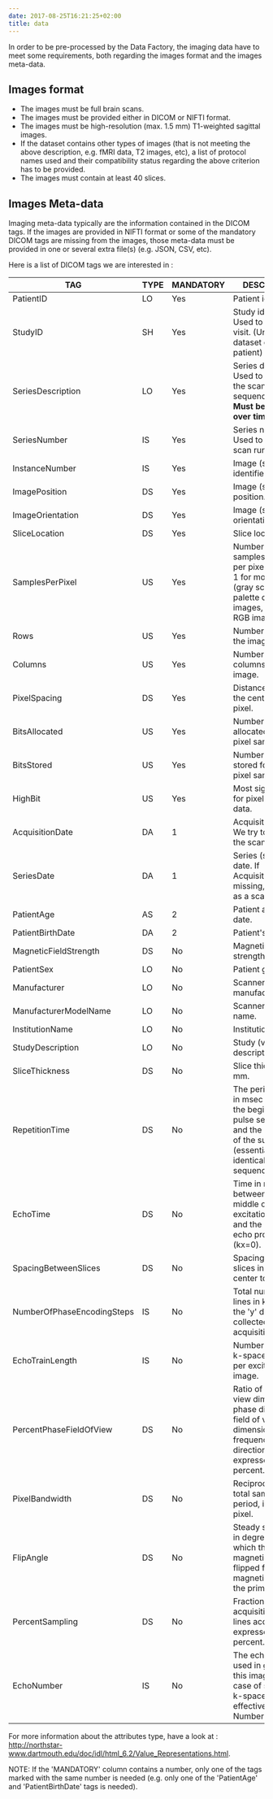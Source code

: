 ```yaml
---
date: 2017-08-25T16:21:25+02:00
title: data
---
```


In order to be pre-processed by the Data Factory, the imaging data have to meet some requirements, both regarding the images format and the images meta-data.

## Images format

- The images must be full brain scans.
- The images must be provided either in DICOM or NIFTI format.
- The images must be high-resolution (max. 1.5 mm) T1-weighted sagittal images.
- If the dataset contains other types of images (that is not meeting the above description, e.g. fMRI data, T2 images, etc), a list of protocol names used and their compatibility status regarding the above criterion has to be provided.
- The images must contain at least 40 slices.

## Images Meta-data

Imaging meta-data typically are the information contained in the DICOM tags. If the images are provided in NIFTI format or some of the mandatory DICOM tags are missing from the images, those meta-data must be provided in one or several extra file(s) (e.g. JSON, CSV, etc).

Here is a list of DICOM tags we are interested in :

TAG                        | TYPE | MANDATORY | DESCRIPTION
-------------------------- | ---- | --------- | ------------------------------------------------------------------------------------------------------------------------------------------------
PatientID                  | LO   | Yes       | Patient identifier.
StudyID                    | SH   | Yes       | Study identifier. Used to identify a visit. (Unique per dataset or per patient)
SeriesDescription          | LO   | Yes       | Series description. Used to describe the scanning sequence/protocol. **Must be stable over time.**
SeriesNumber               | IS   | Yes       | Series number. Used to identify a scan run.
InstanceNumber             | IS   | Yes       | Image (slice) identifier.
ImagePosition              | DS   | Yes       | Image (slice) position.
ImageOrientation           | DS   | Yes       | Image (slice) orientation.
SliceLocation              | DS   | Yes       | Slice location.
SamplesPerPixel            | US   | Yes       | Number of samples (planes) per pixel. Usually, 1 for monochrome (gray scale) and palette color images, or 3 for RGB images.
Rows                       | US   | Yes       | Number of rows in the image.
Columns                    | US   | Yes       | Number of columns in the image.
PixelSpacing               | DS   | Yes       | Distance between the center of each pixel.
BitsAllocated              | US   | Yes       | Number of bits allocated for each pixel sample.
BitsStored                 | US   | Yes       | Number of bits stored for each pixel sample.
HighBit                    | US   | Yes       | Most significant bit for pixel sample data.
AcquisitionDate            | DA   | 1         | Acquisition date. We try to use it as the scan date.
SeriesDate                 | DA   | 1         | Series (scan run) date. If AcquisitionDate is missing, we use it as a scan date.
PatientAge                 | AS   | 2         | Patient age at scan date.
PatientBirthDate           | DA   | 2         | Patient's birth date.
MagneticFieldStrength      | DS   | No        | Magnetic field strength.
PatientSex                 | LO   | No        | Patient gender.
Manufacturer               | LO   | No        | Scanner manufacturer.
ManufacturerModelName      | LO   | No        | Scanner model name.
InstitutionName            | LO   | No        | Institution name.
StudyDescription           | LO   | No        | Study (visit) description.
SliceThickness             | DS   | No        | Slice thickness in mm.
RepetitionTime             | DS   | No        | The period of time in msec between the beginning of a pulse sequence and the beginning of the succeeding (essentially identical) pulse sequence.
EchoTime                   | DS   | No        | Time in ms between the middle of the excitation pulse and the peak of the echo produced (kx=0).
SpacingBetweenSlices       | DS   | No        | Spacing between slices in mm (from center to center).
NumberOfPhaseEncodingSteps | IS   | No        | Total number of lines in k-space in the 'y' direction collected during acquisition.
EchoTrainLength            | IS   | No        | Number of lines in k-space acquired per excitation per image.
PercentPhaseFieldOfView    | DS   | No        | Ratio of field of view dimension in phase direction to field of view dimension in frequency direction, expressed as a percent.
PixelBandwidth             | DS   | No        | Reciprocal of the total sampling period, in hertz per pixel.
FlipAngle                  | DS   | No        | Steady state angle in degrees to which the magnetic vector is flipped from the magnetic vector of the primary field.
PercentSampling            | DS   | No        | Fraction of acquisition matrix lines acquired, expressed as a percent.
EchoNumber                 | IS   | No        | The echo number used in generating this image. In the case of segmented k-space, it is the effective Echo Number.

For more information about the attributes type, have a look at : <http://northstar-www.dartmouth.edu/doc/idl/html_6.2/Value_Representations.html>.

NOTE: If the 'MANDATORY' column contains a number, only one of the tags marked with the same number is needed (e.g. only one of the 'PatientAge' and 'PatientBirthDate' tags is needed).
